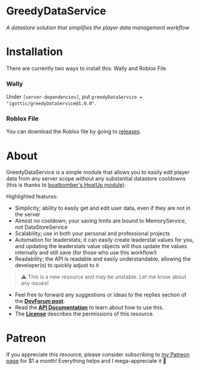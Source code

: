 # GreedyDataService
*A datastore solution that simplifies the player data management workflow*

# Installation
There are currently two ways to install this: Wally and Roblox File

### Wally
Under `[server-dependencies]`, put `greedyDataService = "igottic/greedyDataService@1.0.0"`.

### Roblox File
You can download the Roblox file by going to [releases](https://github.com/MiaGobble/GreedyDataService/releases).

# About
GreedyDataService is a simple module that allows you to easily edit player data from any server scope without any substantial datastore cooldowns (this is thanks to [boatbomber's HeatUp module](https://github.com/boatbomber/HeatUp)).

Highlighted features:
* Simplicity; ability to easily get and edit user data, even if they are not in the server
* Almost no cooldown; your saving limits are bound to MemoryService, not DataStoreService
* Scalability; use in both your personal and professional projects
* Automation for leaderstats; it can easily create leaderstat values for you, and updating the leaderstats value objects will thus update the values internally and still save (for those who use this workflow!)
* Readability; the API is readable and easily understandable, allowing the developer(s) to quickly adjust to it

> ⚠️ This is a new resource and may be unstable. Let me know about any issues!

* Feel free to forward any suggestions or ideas to the replies section of the **[DevForum post]()**.
* Read the **[API Documentation]("API.md")** to learn about how to use this.
* The **[License](LICENSE)** describes the permissions of this resource.

# Patreon
If you appreciate this resource, please consider subscribing to [my Patreon page](patreon.com/igottic) for $1 a month! Everything helps and I mega-appreciate it 💖